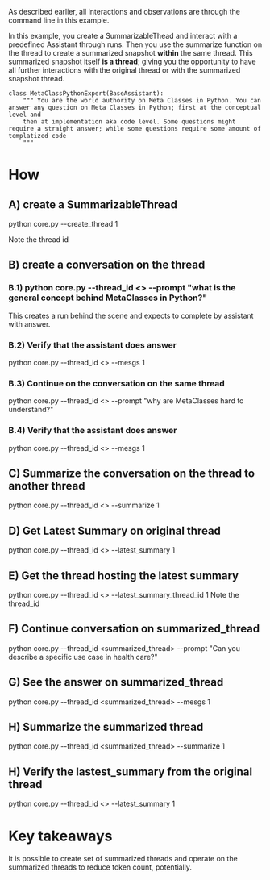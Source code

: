 As described earlier, all interactions and observations are through the command line in this example. 

In this example, you create a SummarizableThead and interact with a predefined Assistant through runs. Then you use the summarize function on the thread to create a summarized snapshot **within** the same thread. This summarized snapshot itself **is a thread**; giving you the opportunity to have all further interactions with the original thread or with the summarized snapshot thread.


```
class MetaClassPythonExpert(BaseAssistant):
    """ You are the world authority on Meta Classes in Python. You can answer any question on Meta Classes in Python; first at the conceptual level and
    then at implementation aka code level. Some questions might require a straight answer; while some questions require some amount of templatized code
    """

```


# How

## A) create a SummarizableThread
python core.py --create_thread 1

Note the thread id


## B) create a conversation on the thread

### B.1)  python core.py --thread_id <> --prompt "what is the general concept behind MetaClasses in Python?" 
 
This creates a run behind the scene and expects to complete by assistant with answer.

### B.2) Verify that the assistant does answer
python core.py --thread_id <> --mesgs 1

### B.3) Continue on the conversation on the same thread
python core.py --thread_id <> --prompt "why are MetaClasses hard to understand?" 

### B.4) Verify that the assistant does answer
python core.py --thread_id <> --mesgs 1

## C) Summarize the conversation on the thread to another thread
python core.py --thread_id <> --summarize 1


## D) Get Latest Summary on original thread
python core.py --thread_id <> --latest_summary 1

## E) Get the thread hosting the latest summary
python core.py --thread_id <> --latest_summary_thread_id 1
Note the thread_id

## F) Continue conversation on summarized_thread
python core.py --thread_id <summarized_thread> --prompt "Can you describe a specific use case in health care?"


## G) See the answer on summarized_thread
python core.py --thread_id <summarized_thread> --mesgs 1

## H) Summarize the summarized thread 
python core.py --thread_id <summarized_thread> --summarize 1

## H) Verify the lastest_summary from the original thread
python core.py --thread_id <> --latest_summary 1




# Key takeaways

It is possible to create set of summarized threads and operate on the summarized threads to reduce token count, potentially.

